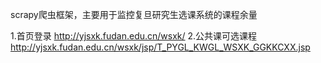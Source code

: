 scrapy爬虫框架，主要用于监控复旦研究生选课系统的课程余量

1.首页登录
   http://yjsxk.fudan.edu.cn/wsxk/
2.公共课可选课程
   http://yjsxk.fudan.edu.cn/wsxk/jsp/T_PYGL_KWGL_WSXK_GGKKCXX.jsp
